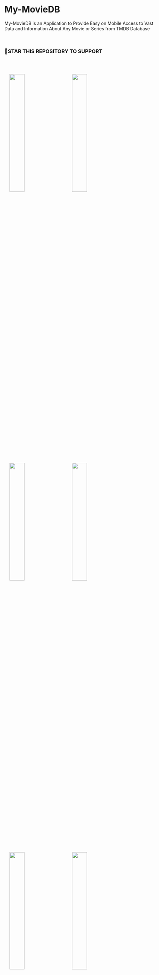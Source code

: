 # My-MovieDB

My-MovieDB is an Application to Provide Easy on Mobile Access to Vast Data and Information About Any Movie or Series from TMDB Database

<br>

### 🌟STAR THIS REPOSITORY TO SUPPORT

<br>

<img src="https://user-images.githubusercontent.com/103625079/199246045-c1ce948a-a7ed-46b0-b458-d5a34f18edb4.jpg" style="width: 31%;margin:16px;" />&nbsp;&nbsp;
<img src="https://user-images.githubusercontent.com/103625079/199246117-45c06434-0ab8-4ca0-b3ba-1c7b9b36b6a8.jpg" style="width: 31%;margin:16px;" />&nbsp;&nbsp;
<img src="https://user-images.githubusercontent.com/103625079/198847166-1ac48c1d-78cc-49ed-84a6-0656f426de19.jpg?raw=true" style="width: 31%;margin:16px;" />&nbsp;&nbsp;
<img src="https://user-images.githubusercontent.com/103625079/198847184-6be12f6e-2331-4bd3-8f65-75cdd3bd2435.jpg?raw=true" style="width: 31%;margin:16px;" />&nbsp;&nbsp;
<img src="https://user-images.githubusercontent.com/103625079/198847194-8632a754-20a4-49b2-81f3-c9267c6c5642.jpg?raw=true" style="width: 31%;margin:16px;" />&nbsp;&nbsp;
<img src="https://user-images.githubusercontent.com/103625079/198847202-f14f7359-9788-46c4-b77a-e7f58cc771b8.jpg?raw=true" style="width: 31%;margin:16px;" />&nbsp;&nbsp;
<img src="https://user-images.githubusercontent.com/103625079/198847229-a8c9eae6-32ea-42e0-b2a8-4c1edd4e62e0.jpg?raw=true" style="width: 31%;margin:16px;" />&nbsp;&nbsp;
<img src="https://user-images.githubusercontent.com/103625079/198847236-9cb78b17-e9ac-49c5-a071-06cbd3217c70.jpg?raw=true" style="width: 31%;margin:16px;" />&nbsp;&nbsp;
<img src="https://user-images.githubusercontent.com/103625079/198847239-3079f5c7-7930-4c3f-881e-bca6e6359354.jpg?raw=true" style="width: 31%;margin:16px;" />

## BUILD INFORMATION

- Have Used TMDB API

- Clean Architecture with MVVM (Model View ViewModel)

- Support For Both Light and Dark UI

- Retrofit and GSON for API Handling

- Fragments with ViewModel

## APP FEATURES

- Get Every Important Information About Any Movie or Series

- Search Any Movie or Series

- Seperate Catagory for Movie and Series

- Get Movie or Series by Popular, Trending, etc Catagory

- Playback Movie or Series Related Videos

- Get Season Details of Any Series

## WANT TO CONTRIBUTE?

- All contributions are Welcome 😊

